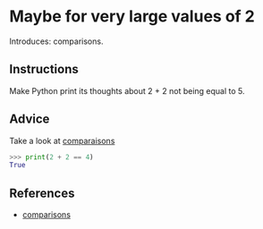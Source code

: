# Maybe for very large values of 2

Introduces: comparisons.

## Instructions

Make Python print its thoughts about 2 + 2 not being equal to 5.

## Advice

Take a look at [comparaisons](https://docs.python.org/3/library/stdtypes.html#comparisons)

```python
>>> print(2 + 2 == 4)
True
```

## References
 - [comparisons](https://docs.python.org/3.1/library/stdtypes.html#comparisons)
